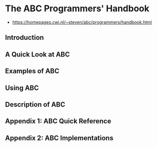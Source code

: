 # The ABC Programmers' Handbook

- https://homepages.cwi.nl/~steven/abc/programmers/handbook.html

## Introduction



## A Quick Look at ABC
## Examples of ABC
## Using ABC
## Description of ABC
## Appendix 1: ABC Quick Reference
## Appendix 2: ABC Implementations
